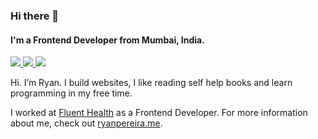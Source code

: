 ### Hi there 👋

#### I'm a Frontend Developer from Mumbai, India.

<p>
<a href="https://ryanpereira.me/" target="_blank">
  <img src="https://img.shields.io/badge/website-%23E34F26.svg?&style=for-the-badge" />
</a> 

<a href="https://twitter.com/pereiraryan20" target="_blank">
  <img src="https://img.shields.io/badge/twitter-%231DA1F2.svg?&style=for-the-badge&logo=twitter&logoColor=white" />
</a> 

<a href="https://www.linkedin.com/in/pereira-ryan/" target="_blank">
  <img src="https://img.shields.io/badge/linkedin-%230077B5.svg?&style=for-the-badge&logo=linkedin&logoColor=white" />
</a> 

</p>

Hi. I’m Ryan. I build websites, I like reading self help books and learn programming in my free time.

I worked at [Fluent Health](https://fluentinhealth.com/) as a Frontend Developer. For more information about me, check out [ryanpereira.me](https://ryanpereira.me/).

